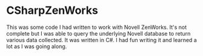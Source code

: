 # CSharpZenWorks
This was some code I had written to work with Novell ZenWorks. It's not complete but I was able to query the underlying Novell database to return various data collected. It was written in C#. I had fun writing it and learned a lot as I was going along. 

